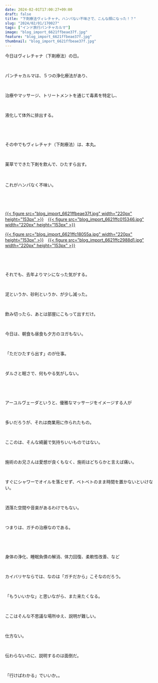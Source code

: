```yaml
---
date: 2024-02-01T17:00:27+09:00
draft: false
title: "下剤療法ヴィレチャナ。ハンパない不味さで、こんな顔になった！？"
slug: "2024/02/01/170027"
tags: ["インド旅行パンチャカルマ"]
image: "blog_import_6621ffbeae37f.jpg"
feature: "blog_import_6621ffbeae37f.jpg"
thumbnail: "blog_import_6621ffbeae37f.jpg"
---
```

<p>今日はヴィレチャナ（下剤療法）の日。</p><p> </p><p>パンチャカルマは、５つの浄化療法があり、</p><p> </p><p>治療やマッサージ、トリートメントを通じて毒素を特定し、</p><p> </p><p>液化して体外に排出する。</p><p> </p><p> </p><p>その中でもヴィレチャナ（下剤療法）は、本丸。</p><p> </p><p>薬草でできた下剤を飲んで、ひたすら出す。</p><p>　</p><p>これがハンパなく不味い。</p><p> </p><p> </p><p><a href="blog_import_6621ffbeae37f.jpg">{{< figure src="blog_import_6621ffbeae37f.jpg" width="220px" height="153px" >}}</a>　<a href="blog_import_6621ffc015346.jpg">{{< figure src="blog_import_6621ffc015346.jpg" width="220px" height="153px" >}}</a></p><p><a href="blog_import_6621ffc18055a.jpg">{{< figure src="blog_import_6621ffc18055a.jpg" width="220px" height="153px" >}}</a>　<a href="blog_import_6621ffc2988d1.jpg">{{< figure src="blog_import_6621ffc2988d1.jpg" width="220px" height="153px" >}}</a></p><p> </p><p> </p><p>それでも、去年よりマシになった気がする。</p><p> </p><p>泥というか、砂利というか、が少し減った。</p><p> </p><p>飲み切ったら、あとは部屋にこもって出すだけ。</p><p> </p><p>今日は、朝食も昼食も夕方のヨガもない。</p><p> </p><p>「ただひたすら出す」のが仕事。</p><p> </p><p>ダルさと眠さで、何もやる気がしない。</p><p> </p><p> </p><p>アーユルヴェーダというと、優雅なマッサージをイメージする人が</p><p> </p><p>多いだろうが、それは商業用に作られたもの。</p><p> </p><p>ここのは、そんな綺麗で気持ちいいものではない。</p><p> </p><p>施術のお兄さんは愛想が良くもなく、施術はどちらかと言えば痛い。</p><p> </p><p>すぐにシャワーでオイルを落とせず、ベトベトのまま時間を置かないといけない。</p><p> </p><p>洒落た空間や音楽があるわけでもない。</p><p> </p><p>つまりは、ガチの治療なのである。</p><p> </p><p> </p><p>身体の浄化、睡眠負債の解消、体力回復、柔軟性改善、など</p><p> </p><p>カイバリヤならでは、なのは「ガチだから」こそなのだろう。</p><p> </p><p>「もういいかな」と思いながら、また来たくなる。</p><p> </p><p>ここはそんな不思議な場所ゆえ、説明が難しい。</p><p> </p><p>仕方ない。</p><p> </p><p>伝わらないのに、説明するのは面倒だ。</p><p> </p><p>「行けばわかる」でいいか。。</p><p> </p><p> </p>

